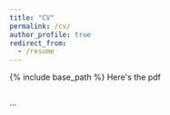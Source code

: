 ```yaml
---
title: "CV"
permalink: /cv/
author_profile: true
redirect_from:
  - /resume
---
```


{% include base_path %}
Here's the pdf <a href="/files/pdf/cv_web.pdf" class="btn--faicon"><i class="fa fa-cloud-arrow-down"></i></a>

<div id="pdf-container"></div>

<font color="#56018D"> <i class="fa fa-crow"></i> ... <i class="fa fa-worm"></i></font>

<script src="https://cdnjs.cloudflare.com/ajax/libs/pdf.js/2.10.377/pdf.min.js"></script>

<script>
    const url = '/cv/cv_web.pdf';

    const loadingTask = pdfjsLib.getDocument(url);
    loadingTask.promise.then(pdf => {
        const totalPages = pdf.numPages;
        const container = document.getElementById('pdf-container');

        for (let pageNum = 1; pageNum <= totalPages; pageNum++) {
            pdf.getPage(pageNum).then(page => {
                const scale = 3.0; 
                const viewport = page.getViewport({ scale: scale });

                const canvas = document.createElement('canvas');
                canvas.className = 'pdf-page';
                
                canvas.width = viewport.width*scale; 
                canvas.height = viewport.height*scale; 

                const context = canvas.getContext('2d');
                context.scale(scale, scale);

                container.appendChild(canvas);

                const renderContext = {
                    canvasContext: context,
                    viewport: viewport
                };
                page.render(renderContext);
            });
        }
    }).catch(error => {
        console.error('Error loading PDF:', error);
    });
</script>

<style>
#pdf-container {
    display: flex;
    flex-direction: column;
    align-items: center;
    max-width: 800px; 
    margin: 0 auto;
    padding: 0; 
    overflow: hidden; 
}

.pdf-page {
    margin: 5px; 
    width: 100%;
    height: auto; 
    border: 2px solid #56018D;
    border-radius: 4px; 
    box-shadow: 0 2px 5px rgba(0, 0, 0, 0.1); 
}
</style>
